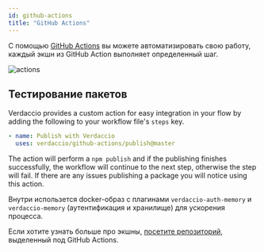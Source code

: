 ```yaml
---
id: github-actions
title: "GitHub Actions"
---
```


С помощью [GitHub Actions](https://github.com/features/actions) вы можете автоматизировать свою работу, каждый экшн из GitHub Action выполняет определенный шаг.

![actions](/img/github-actions.png)

## Тестирование пакетов

Verdaccio provides a custom action for easy integration in your flow by adding the following to your workflow file's `steps` key.

```yaml
- name: Publish with Verdaccio
  uses: verdaccio/github-actions/publish@master
```

The action will perform a `npm publish` and if the publishing finishes successfully, the workflow will continue to the next step, otherwise the step will fail. If there are any issues publishing a package you will notice using this action.

Внутри использется docker-образ с плагинами `verdaccio-auth-memory` и `verdaccio-memory` (аутентификация и хранилище) для ускорения процесса.

Если хотите узнать больше про экшны, [посетите репозиторий](https://github.com/verdaccio/github-actions), выделенный под GitHub Actions.